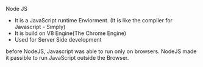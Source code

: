 Node JS
- It is a JavaScript runtime Enviorment.
   (It is like the compiler for Javascript -  Simply)
- It is build on V8 Engine(The Chrome Engine)
- Used for Server Side development

before NodeJS, Javascript was able to run only on browsers.
NodeJS made it passible to run JavaScript outside the Browser.


